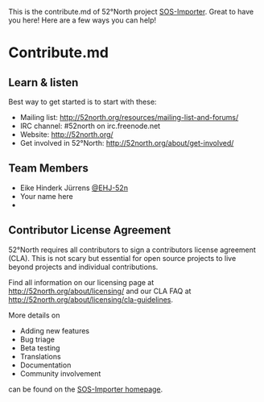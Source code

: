 This is the contribute.md of 52°North project [SOS-Importer](https://wiki.52north.org/bin/view/SensorWeb/SosImporter). Great to have you here! Here are a few ways you can help!

# Contribute.md

## Learn & listen
Best way to get started is to start with these:

* Mailing list: <http://52north.org/resources/mailing-list-and-forums/>
* IRC channel:  #52north on irc.freenode.net
* Website:  <http://52north.org/>
* Get involved in 52°North: <http://52north.org/about/get-involved/>

## Team Members
* Eike Hinderk Jürrens [@EHJ-52n](https://github.com/EHJ-52n)
* Your name here
* 

## Contributor License Agreement

52°North requires all contributors to sign a contributors license agreement (CLA). This is not scary but essential for open source projects to live beyond projects and individual contributions.

Find all information on our licensing page at <http://52north.org/about/licensing/> and our CLA FAQ at <http://52north.org/about/licensing/cla-guidelines>.

More details on 
* Adding new features
* Bug triage
* Beta testing
* Translations
* Documentation
* Community involvement 

can be found on the [SOS-Importer homepage](https://wiki.52north.org/bin/view/SensorWeb/SosImporter).
